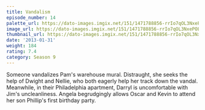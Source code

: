 ```yaml
---
title: Vandalism
episode_number: 14
palette_url: https://dato-images.imgix.net/151/1471788856-rrIo7qOL3NxePOLgbJOOo3myG7v.jpg?ixlib=rb-1.1.0&ch=DPR%2CWidth&auto=enhance&palette=json
image_url: https://dato-images.imgix.net/151/1471788856-rrIo7qOL3NxePOLgbJOOo3myG7v.jpg?ixlib=rb-1.1.0&ch=DPR%2CWidth&auto=compress%2Cformat&w=500
thumbnail_url: https://dato-images.imgix.net/151/1471788856-rrIo7qOL3NxePOLgbJOOo3myG7v.jpg?ixlib=rb-1.1.0&ch=DPR%2CWidth&auto=enhance&w=500&h=280&fit=crop&fm=jpg
date: '2013-01-31'
weight: 184
rating: 7.4
category: Season 9
---
```


Someone vandalizes Pam's warehouse mural. Distraught, she seeks the help of Dwight and Nellie, who both eagerly help her track down the vandal. Meanwhile, in their Philadelphia apartment, Darryl is uncomfortable with Jim's uncleanliness. Angela begrudgingly allows Oscar and Kevin to attend her son Phillip's first birthday party. 